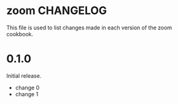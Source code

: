 # zoom CHANGELOG

This file is used to list changes made in each version of the zoom cookbook.

# 0.1.0

Initial release.

- change 0
- change 1

